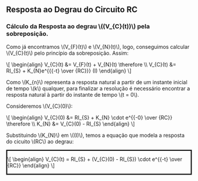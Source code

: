## Resposta ao Degrau do Circuito RC

### Cálculo da Resposta ao degrau \\((V_{C}(t))\\) pela sobreposição.

<div class="regular">

Como já encontramos \\(V_{F}(t)\\) e \\(V_{N}(t)\\), logo, conseguimos calcular \\(V_{C}(t)\\) pelo princípio da sobreposição. Assim:

\\[
\begin{align}
    V_{C}(t) &= V_{F}(t) + V_{N}(t) \therefore \\\\
    V_{C}(t) &= RI_{S} + K_{N}e^{{{-t} \over {RC}}} (I)
\end{align}
\\]

Como \\(K_{n}\\) representa a resposta natural a partir de um instante inicial de tempo \\(k\\) qualquer, para finalizar a resolução é necessário encontrar a resposta natural à partir do instante de tempo \\(t = 0\\).

Consideremos \\(V_{C}(0)\\):

\\[
\begin{align}
V_{C}(0) &= RI_{S} + K_{N} \cdot e^{{-0} \over {RC}} \\therefore \\\\
K_{N} &= V_{C}(0) - RI_{S}
\end{align}
\\]

Substituindo \\(K_{N}\\) em \\((I)\\), temos a equação que modela a resposta do cicuito \\(RC\\) ao degrau:

<div class="normal" style="border-style: solid;">

\\[
\begin{align}
V_{C}(t) = RI_{S} + (V_{C}(0) - RI_{S}) \cdot e^{{-t} \over {RC}}
\end{align}
\\]

</div>

</div>

